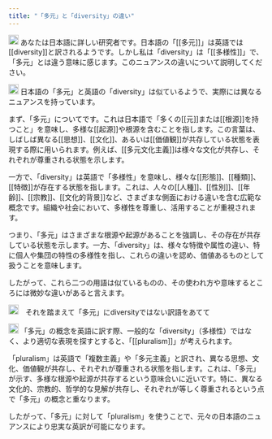 ```yaml
---
title: "「多元」と「diversity」の違い"
---
```


<img src='https://scrapbox.io/api/pages/nishio/nishio/icon' alt='nishio.icon' height="19.5"/> あなたは日本語に詳しい研究者です。日本語の「[[多元]]」は英語では[[diversity]]と訳されるようです。しかし私は「diversity」は「[[多様性]]」で、「多元」とは違う意味に感じます。このニュアンスの違いについて説明してください。

<img src='https://scrapbox.io/api/pages/nishio/gpt/icon' alt='gpt.icon' height="19.5"/> 日本語の「多元」と英語の「diversity」は似ているようで、実際には異なるニュアンスを持っています。

まず、「多元」についてです。これは日本語で「多くの[[元]]または[[根源]]を持つこと」を意味し、多様な[[起源]]や根源を含むことを指します。この言葉は、しばしば異なる[[思想]]、[[文化]]、あるいは[[価値観]]が共存している状態を表現する際に用いられます。例えば、[[多元文化主義]]は様々な文化が共存し、それぞれが尊重される状態を示します。

一方で、「diversity」は英語で「多様性」を意味し、様々な[[形態]]、[[種類]]、[[特徴]]が存在する状態を指します。これは、人々の[[人種]]、[[性別]]、[[年齢]]、[[宗教]]、[[文化的背景]]など、さまざまな側面における違いを含む広範な概念です。組織や社会において、多様性を尊重し、活用することが重視されます。

つまり、「多元」はさまざまな根源や起源があることを強調し、その存在が共存している状態を示します。一方、「diversity」は、様々な特徴や属性の違い、特に個人や集団の特性の多様性を指し、これらの違いを認め、価値あるものとして扱うことを意味します。

したがって、これら二つの用語は似ているものの、その使われ方や意味するところには微妙な違いがあると言えます。

<img src='https://scrapbox.io/api/pages/nishio/nishio/icon' alt='nishio.icon' height="19.5"/>　それを踏まえて「多元」にdiversityではない訳語をあてて

<img src='https://scrapbox.io/api/pages/nishio/GPT/icon' alt='GPT.icon' height="19.5"/> 「多元」の概念を英語に訳す際、一般的な「diversity」（多様性）ではなく、より適切な表現を探すとすると、「[[pluralism]]」が考えられます。

「pluralism」は英語で「複数主義」や「多元主義」と訳され、異なる思想、文化、価値観が共存し、それぞれが尊重される状態を指します。これは、「多元」が示す、多様な根源や起源が共存するという意味合いに近いです。特に、異なる文化的、宗教的、哲学的な見解が共存し、それぞれが等しく尊重されるという点で「多元」の概念と重なります。

したがって、「多元」に対して「pluralism」を使うことで、元々の日本語のニュアンスにより忠実な英訳が可能になります。